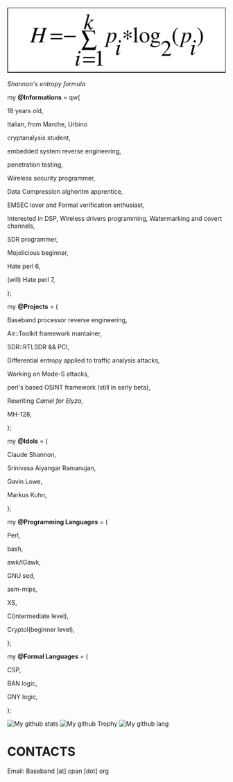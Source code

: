 ![image of entropy](https://github.com/Baseband-processor/Baseband-processor/blob/master/entropy.png)

*Shannon's entropy formula*

my **@Informations** = qw(

18 years old,

Italian, from Marche, Urbino

cryptanalysis student, 

embedded system reverse engineering,

penetration testing,

Wireless security programmer,

Data Compression alghoritm apprentice,

EMSEC lover and Formal verification enthusiast,

Interested in DSP, Wireless drivers programming, Watermarking and covert channels,

SDR programmer, 

Mojolicious beginner,

Hate perl 6,

(will) Hate perl 7,

);

my **@Projects** = (

Baseband processor reverse engineering,
    
Air::Toolkit framework mantainer,
    
SDR::RTLSDR && PCI,
    
Differential entropy applied to traffic analysis attacks,
        
Working on Mode-S attacks,
    
perl's based OSINT framework (still in early beta),

Rewriting _Camel for Elyza_,

MH-128,

);
    

my  **@Idols** = (

Claude Shannon,

Srinivasa Aiyangar Ramanujan,

Gavin Lowe,

Markus Kuhn,

);

my  **@Programming Languages** = ( 

Perl, 

bash,

awk/IGawk, 

GNU sed, 

asm-mips, 

XS, 

C(intermediate level), 

Cryptol(beginner level),

);

my **@Formal Languages** = (
 
CSP,

BAN logic,

GNY logic,

);

![My github stats](https://github-readme-stats.vercel.app/api?username=Baseband-processor&count_private=true&theme=dracula) ![My github Trophy](https://github-profile-trophy.vercel.app/?username=Baseband-processor&theme=monokai&title=Commit)
![My github lang](https://github-readme-stats.vercel.app/api/top-langs/?username=Baseband-processor&layout=compact&theme=dracula)


CONTACTS
================================
Email: Baseband [at] cpan [dot] org


